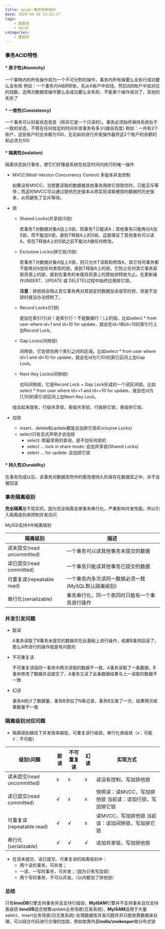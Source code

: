 ```yaml
---
title: mysql-事务隔离级别
date: 2020-04-30 23:22:17
tags:
    - 数据库
    - mysql
categories:
    - 数据库
---
```

### 事务ACID特性

#### * 原子性(Atomicity)
一个事物内的所有操作视为一个不可分割的操作，事务内所有操要么全执行成功要么全失败
例如：一个事务内A给B转账，先从A账户中扣钱，然后向B账户中加对应的钱数，这两次数据库操作要么全成功要么全失败，不能某个操作成功了，其他的失败了
#### * 一致性(Consistency)
一个事务可以封装状态改变（除非它是一个只读的）。事务必须始终保持系统处于一致的状态，不管在任何给定的时间并发事务有多少(摘自百度)
例如：一共有2个账户，这些账户的总余额为100，无论如何进行并发操作最终这2个账户的余额的和必须为100
#### * 隔离性(Isolation)
隔离状态执行事务，使它们好像是系统在给定时间内执行的唯一操作

* MVCC(Mutil-Version Concurrency Control) 多版本并发控制

    如果没有MVCC，当想要读取的数据被其他事务用排它锁锁住时，只能互斥等待；而这时MVCC可以通过提供历史版本从而实现读取被锁的数据的历史版本，从而避免了互斥等待。
* 锁
    * Shared Locks(共享锁/S锁)
    
        若事务T对数据对象A加上S锁，则事务T只能读A；其他事务只能再对A加S锁，而不能加X锁，直到T释放A上的S锁。这就保证了其他事务可以读A，但在T释放A上的S锁之前不能对A做任何修改。
    
    * Exclusive Locks(排它锁/X锁)
    
        若事务T对数据对象A加上X锁，则只允许T读取和修改A，其它任何事务都不能再对A加任何类型的锁，直到T释放A上的锁。它防止任何其它事务获取资源上的锁，直到在事务的末尾将资源上的原始锁释放为止。在更新操作(INSERT、UPDATE 或 DELETE)过程中始终应用排它锁。
        
        **注意**：排他锁会阻止其它事务再对其锁定的数据加读或写的锁，但是不加锁的就没办法控制了。
    
    * Record Locks(行锁)
    
        是加在索引行(对！是索引行！不是数据行！)上的锁。比如select * from user where id=1 and id=10 for update，就会在id=1和id=10的索引行上加Record Lock。
        
    * Gap Locks(间隙锁)
        
        间隙锁，它会锁住两个索引之间的区域。比如select * from user where id>1 and id<10 for update，就会在id为(1,10)的索引区间上加Gap Lock。
        
    * Next-Key Locks(间隙锁)
        
        也叫间隙锁，它是Record Lock + Gap Lock形成的一个闭区间锁。比如select * from user where id>=1 and id<=10 for update，就会在id为[1,10]的索引闭区间上加Next-Key Lock。
        
    组合起来就有，行级共享锁，表级共享锁，行级排它锁，表级排它锁。

* 加锁
    * insert、delete和update都是会加排它锁(Exclusive Locks)
    * select只有显式声明才会加锁
        * select: 即最常用的查询，是不加任何锁的
        * select ... lock in share mode: 会加共享锁(Shared Locks)
        * select ... for update: 会加排它锁
              
#### * 持久性(Durability)
在事务完成以后，该事务对数据库所作的更改便持久的保存在数据库之中，并不会被回滚

### 事务隔离级别
**完全隔离**是不现实的，因为完全隔离会使事务串行化，严重影响并发性能，所以引入隔离级别来控制并发访问

MySQl支持4中隔离级别

|隔离级别  |	描述  |
|  ----  | ----  |
|读未提交(read uncommitted) |一个事务可以读其他事务未提交的数据|
|读已提交(read committed)   |一个事务只能读其他事务已提交的数据|
|可重复读(repeatable read)  |一个事务内多次读同一数据必须一致(MySQL默认隔离级别)|
|串行化(serializable)       |事务串行化，同一个表同时只能有一个事务进行操作|

### 并发引发问题
* 脏读

    A事务读取了B事务未提交的数据并在此基础上进行操作，结果B事务回滚了，那么A所进行的操作就是有问题的
* 不可重复读

    不可重复读指同一事务中两次读取的数据不一致，A事务读取了一条数据，B事务修改了数据并且提交了，A事务又读了此条数据结果与上一读取的数据不一致
* 幻读

    事务A统计了数据量，事务B添加了N条记录，事务B又查了一次，结果两次结果数量不一致

### 隔离级别对应问题
* 隔离级别越往下并发效率越低，可重复读行级锁，串行化表级锁（x：可能 √：不可能）

|级别\问题	| 脏读	|   不可重复读	|   幻读| 实现方式|
|  ----  | ----  |  ----  | ----  | ---- |
|读未提交(read uncommitted)	|x	|x	|x|读没有控制，写加排他锁|
|读已提交(read committed)	|√	|x	|x|快照读：读MVCC，写加排他锁 当前读：读加行锁，写加排它锁|
|可重复读(repeatable read)	|√	|√	|x|读MVCC，写加排他锁 当前读：读加间隙锁，写加排它锁|
|串行化(serializable)	    |√	|√	|√|读加共享锁，写加排他锁|

* 在读未提交、读已提交、可重复读的隔离级别中：
    * 两个读的事务，可并发；
    * 一读、一写的事务，可并发；（因为只有写加锁）
    * 两个写的事务，不可以并发。（以内都加了排他锁）

### 总结
只有**InnoDB**引擎支持事务并且支持行级锁，**MyISAM**引擎并不支持事务且仅支持表级锁
**InnoDB**适合频繁update业务场景(交易系统)，**MyISAM**适用于大量select、insert业务场景(日志类系统)
处理数据库并发问题并非只能依靠数据来处理，可以结合代码进行合理的加锁，例如依靠外部**redis/zookeeper**做分布式锁
